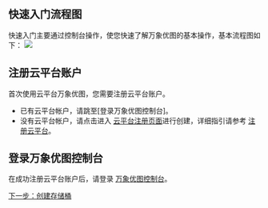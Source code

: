 ## 快速入门流程图
快速入门主要通过控制台操作，使您快速了解万象优图的基本操作，基本流程图如下：
![](http://imgcache.tcecqpoc.fsphere.cn/image/mc.qcloudimg.com/static/img/139322fd31cab7548d191b0a7bed1d39/image.png)
## 注册云平台账户
首次使用云平台万象优图，您需要注册云平台账户。
- 已有云平台帐户，请跳至[登录万象优图控制台]。
- 没有云平台帐户，请点击进入 [云平台注册页面](http://tcecqpoc.fsphere.cn/register)进行创建，详细指引请参考 [注册云平台](/doc/product/378/9603)。

## 登录万象优图控制台
在成功注册云平台账户后，请登录 [万象优图控制台](http://console.tce.fsphere.cn/ci)。



[下一步：创建存储桶](/doc/product/460/10637?!preview&lang=cn)